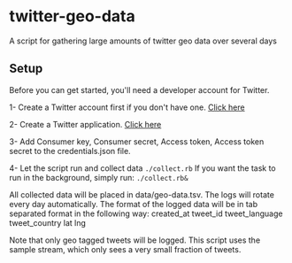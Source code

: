 twitter-geo-data
================

A script for gathering large amounts of twitter geo data over several days

## Setup
Before you can get started, you'll need a developer account for Twitter.

1- Create a Twitter account first if you don't have one. [Click here](https://twitter.com/)

2- Create a Twitter application. [Click here](https://dev.twitter.com/apps/new)

3- Add Consumer key, Consumer secret, Access token, Access token secret to the credentials.json file.

4- Let the script run and collect data
```./collect.rb```
If you want the task to run in the background, simply run:
```./collect.rb&```

All collected data will be placed in data/geo-data.tsv. The logs will rotate every day automatically.
The format of the logged data will be in tab separated format in the following way:
created_at  tweet_id    tweet_language  tweet_country   lat lng

Note that only geo tagged tweets will be logged. This script uses the sample stream, which only sees a very small
fraction of tweets.
